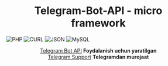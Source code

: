 <h1 align="center">Telegram-Bot-API - micro framework</h1>

![PHP](https://img.shields.io/badge/php-%3E%3D7.4-8892bf.svg)
![CURL](https://img.shields.io/badge/cURL-required-green.svg)
![JSON](https://img.shields.io/badge/JSON-required-blue.svg)
![MySQL](https://img.shields.io/badge/MySQL-required-white.svg)

<div align="center">
	<a href="https://core.telegram.org/bots/api">Telegram Bot API</a> <b>Foydalanish uchun yaratilgan</b> 
	<br>
	<a href="https://telegram.me/rakhmonberganov">Telegram Support</a> <b>Telegramdan murojaat</b> 
</div>
